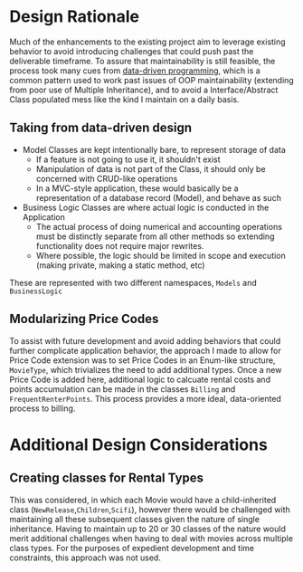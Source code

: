 # Design Rationale

Much of the enhancements to the existing project aim to leverage existing behavior to avoid introducing challenges that could push past the deliverable timeframe. To assure that maintainability is still feasible, the process took many cues from [data-driven programming](https://en.wikipedia.org/wiki/Data-driven_programming), which is a common pattern used to work past issues of OOP maintainability (extending from poor use of Multiple Inheritance), and to avoid a Interface/Abstract Class populated mess like the kind I maintain on a daily basis.

## Taking from data-driven design
* Model Classes are kept intentionally bare, to represent storage of data
    * If a feature is not going to use it, it shouldn't exist
    * Manipulation of data is not part of the Class, it should only be concerned with CRUD-like operations 
    * In a MVC-style application, these would basically be a representation of a database record (Model), and behave as such 
* Business Logic Classes are where actual logic is conducted in the Application
    * The actual process of doing numerical and accounting operations must be distinctly separate from all other methods so extending functionality does not require major rewrites.
    * Where possible, the logic should be limited in scope and execution (making private, making a static method, etc)

These are represented with two different namespaces, `Models` and `BusinessLogic`

## Modularizing Price Codes
To assist with future development and avoid adding behaviors that could further complicate application behavior, the approach I made to allow for Price Code extension was to set Price Codes in an Enum-like structure, `MovieType`, which trivializes the need to add additional types. Once a new Price Code is added here, additional logic to calcuate rental costs and points accumulation can be made in the classes `Billing` and `FrequentRenterPoints`. This process provides a more ideal, data-oriented process to billing.

# Additional Design Considerations
## Creating classes for Rental Types
This was considered, in which each Movie would have a child-inherited class (`NewRelease`,`Children`,`Scifi`), however there would be challenged with maintaining all these subsequent classes given the nature of single inheritance. Having to maintain up to 20 or 30 classes of the nature would merit additional challenges when having to deal with movies across multiple class types. For the purposes of expedient development and time constraints, this approach was not used.